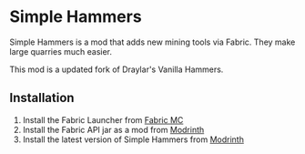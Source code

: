 # Simple Hammers

Simple Hammers is a mod that adds new mining tools via Fabric. They make large quarries much easier.

This mod is a updated fork of Draylar's Vanilla Hammers.

## Installation

1. Install the Fabric Launcher from [Fabric MC](https://fabricmc.net/use/installer/)
2. Install the Fabric API jar as a mod from [Modrinth](https://modrinth.com/mod/fabric-api)
3. Install the latest version of Simple Hammers from [Modrinth](https://modrinth.com/simple-hammers)